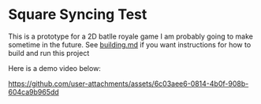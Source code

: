 # Square Syncing Test

This is a prototype for a 2D batlle royale game I am probably going to make sometime in the future.
See [building.md](building.md) if you want instructions for how to build and run this project

Here is a demo video below:

https://github.com/user-attachments/assets/6c03aee6-0814-4b0f-908b-604ca9b965dd
